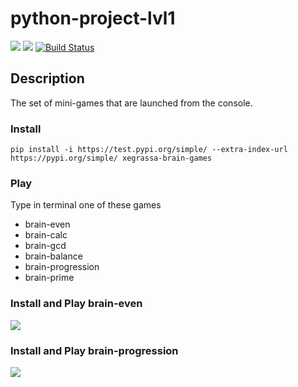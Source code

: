 # python-project-lvl1
<a href="https://codeclimate.com/github/xegrassa/python-project-lvl1/test_coverage"><img src="https://api.codeclimate.com/v1/badges/31a929a130e8dff6a5c0/test_coverage" /></a>
<a href="https://codeclimate.com/github/xegrassa/python-project-lvl1/maintainability"><img src="https://api.codeclimate.com/v1/badges/31a929a130e8dff6a5c0/maintainability" /></a>
[![Build Status](https://travis-ci.org/xegrassa/python-project-lvl1.svg?branch=master)](https://travis-ci.org/xegrassa/python-project-lvl1)

## Description

The set of mini-games that are launched from the console.

### Install

`pip install -i https://test.pypi.org/simple/ --extra-index-url https://pypi.org/simple/ xegrassa-brain-games`

### Play

Type in terminal one of these games

- brain-even
- brain-calc
- brain-gcd
- brain-balance
- brain-progression
- brain-prime

### Install and Play brain-even
<a href="https://asciinema.org/a/284495" target="_blank"><img src="https://asciinema.org/a/284495.svg" /></a>

### Install and Play brain-progression
<a href="https://asciinema.org/a/284498" target="_blank"><img src="https://asciinema.org/a/284498.svg" /></a>

